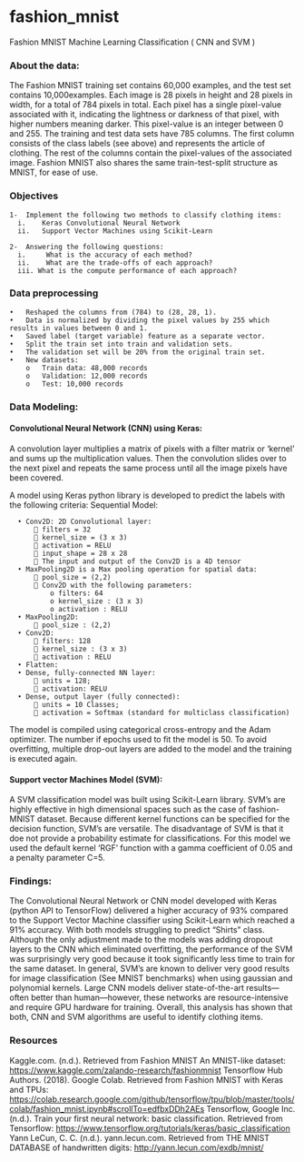 # fashion_mnist
Fashion MNIST Machine Learning Classification ( CNN and SVM )

### About the data:

The Fashion MNIST training set contains 60,000 examples, and the test set contains 10,000examples. Each image is 28 pixels in height and 28 pixels in width, for a total of 784 pixels in total. Each pixel has a single pixel-value associated with it, indicating the lightness or darkness of that pixel, with higher numbers meaning darker. This pixel-value is an integer between 0 and 255. The training and test data sets have 785 columns. The first column consists of the class labels (see above) and represents the article of clothing. The rest of the columns contain the pixel-values of the associated image.  Fashion MNIST also shares the same train-test-split structure as MNIST, for ease of use. 

### Objectives

    1-	Implement the following two methods to classify clothing items:
      i.	Keras Convolutional Neural Network
      ii.	Support Vector Machines using Scikit-Learn 	

    2-	Answering the following questions:
      i.	 What is the accuracy of each method?
      ii.	 What are the trade-offs of each approach?
      iii. What is the compute performance of each approach?

### Data preprocessing

    •	Reshaped the columns from (784) to (28, 28, 1). 
    •	Data is normalized by dividing the pixel values by 255 which results in values between 0 and 1.
    •	Saved label (target variable) feature as a separate vector.
    •	Split the train set into train and validation sets. 
    •	The validation set will be 20% from the original train set.
    •	New datasets: 
        o	Train data: 48,000 records 
        o	Validation: 12,000 records
        o	Test: 10,000 records

### Data Modeling:

#### Convolutional Neural Network (CNN) using Keras:
A convolution layer multiplies a matrix of pixels with a filter matrix or ‘kernel’ and sums up the multiplication values. Then the convolution slides over to the next pixel and repeats the same process until all the image pixels have been covered. 

A model using Keras python library is developed to predict the labels with the following criteria:
Sequential Model:

      •	Conv2D: 2D Convolutional layer:
          	filters = 32
          	kernel_size = (3 x 3)
          	activation = RELU
          	input_shape = 28 x 28
          	The input and output of the Conv2D is a 4D tensor
      •	MaxPooling2D is a Max pooling operation for spatial data:
          	pool_size = (2,2)
          	Conv2D with the following parameters:
              o	filters: 64
              o	kernel_size : (3 x 3)
              o	activation : RELU
      •	MaxPooling2D:
          	pool_size : (2,2)
      •	Conv2D:
          	filters: 128
          	kernel_size : (3 x 3)
          	activation : RELU
      •	Flatten:
      •	Dense, fully-connected NN layer:
          	units = 128;
          	activation: RELU
      •	Dense, output layer (fully connected):
          	units = 10 Classes;
          	activation = Softmax (standard for multiclass classification) 
      
The model is compiled using categorical cross-entropy and the Adam optimizer. The number if epochs used to fit the model is 50. To avoid overfitting, multiple drop-out layers are added to the model and the training is executed again. 

#### Support vector Machines Model (SVM):

A SVM classification model was built using Scikit-Learn library. SVM’s are highly effective in high dimensional spaces such as the case of fashion-MNIST dataset. Because different kernel functions can be specified for the decision function, SVM’s are versatile.  The disadvantage of SVM is that it doe not provide a probability estimate for classifications. For this model we used the default kernel ‘RGF’ function with a gamma coefficient of 0.05 and a penalty parameter C=5. 

### Findings:

The Convolutional Neural Network or CNN model developed with Keras (python API to TensorFlow) delivered a higher accuracy of 93% compared to the Support Vector Machine classifier using Scikit-Learn which reached a 91% accuracy. With both models struggling to predict “Shirts” class. Although the only adjustment made to the models was adding dropout layers to the CNN which eliminated overfitting, the performance of the SVM was surprisingly very good because it took significantly less time to train for the same dataset. In general, SVM’s are known to deliver very good results for image classification (See MNIST benchmarks) when using gaussian and polynomial kernels. Large CNN models deliver state-of-the-art results—often better than human—however, these networks are resource-intensive and require GPU hardware for training.  Overall, this analysis has shown that both, CNN and SVM algorithms are useful to identify clothing items.

### Resources
Kaggle.com. (n.d.). Retrieved from Fashion MNIST An MNIST-like dataset: https://www.kaggle.com/zalando-research/fashionmnist
Tensorflow Hub Authors. (2018). Google Colab. Retrieved from Fashion MNIST with Keras and TPUs: https://colab.research.google.com/github/tensorflow/tpu/blob/master/tools/colab/fashion_mnist.ipynb#scrollTo=edfbxDDh2AEs
Tensorflow, Google Inc. (n.d.). Train your first neural network: basic classification. Retrieved from Tensorflow: https://www.tensorflow.org/tutorials/keras/basic_classification
Yann LeCun, C. C. (n.d.). yann.lecun.com. Retrieved from THE MNIST DATABASE of handwritten digits: http://yann.lecun.com/exdb/mnist/


